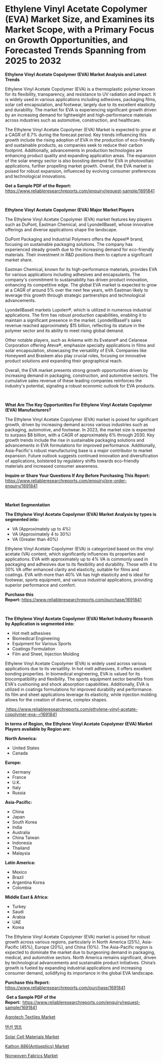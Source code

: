 <p><h1>Ethylene Vinyl Acetate Copolymer (EVA) Market Size, and Examines its Market Scope, with a Primary Focus on Growth Opportunities, and Forecasted Trends Spanning from 2025 to 2032</h1></p><p><strong>Ethylene Vinyl Acetate Copolymer (EVA) Market Analysis and Latest Trends</strong></p>
<p><p>Ethylene Vinyl Acetate Copolymer (EVA) is a thermoplastic polymer known for its flexibility, transparency, and resistance to UV radiation and impact. It is widely used in various applications including adhesives, packaging films, solar cell encapsulation, and footwear, largely due to its excellent elasticity and durability. The market for EVA is experiencing significant growth driven by an increasing demand for lightweight and high-performance materials across industries such as automotive, construction, and healthcare.</p><p>The Ethylene Vinyl Acetate Copolymer (EVA) Market is expected to grow at a CAGR of 8.7% during the forecast period. Key trends influencing this growth include the rising adoption of EVA in the production of eco-friendly and sustainable products, as companies seek to reduce their carbon footprint. Additionally, advancements in production technologies are enhancing product quality and expanding application areas. The expansion of the solar energy sector is also boosting demand for EVA in photovoltaic applications, further propelling market growth. Overall, the EVA market is poised for robust expansion, influenced by evolving consumer preferences and technological innovations.</p></p>
<p><strong>Get a Sample PDF of the Report:&nbsp;</strong> <a href="https://www.reliableresearchreports.com/enquiry/request-sample/1691841?utm_campaign=40&utm_medium=2&utm_source=Github&utm_content=ia&utm_term=27032025&utm_id=ethylene-vinyl-acetate-copolymer-eva">https://www.reliableresearchreports.com/enquiry/request-sample/1691841</a></p>
<p>&nbsp;</p>
<p><strong>Ethylene Vinyl Acetate Copolymer (EVA) Major Market Players</strong></p>
<p><p>The Ethylene Vinyl Acetate Copolymer (EVA) market features key players such as DuPont, Eastman Chemical, and LyondellBasell, whose innovative offerings and diverse applications shape the landscape.</p><p>DuPont Packaging and Industrial Polymers offers the Appeel® brand, focusing on sustainable packaging solutions. The company has experienced steady growth due to the increasing demand for eco-friendly materials. Their investment in R&D positions them to capture a significant market share.</p><p>Eastman Chemical, known for its high-performance materials, provides EVA for various applications including adhesives and encapsulants. The company's commitment to sustainability has driven product innovation, enhancing its competitive edge. The global EVA market is expected to grow at a CAGR of around 5% over the next few years, with Eastman likely to leverage this growth through strategic partnerships and technological advancements.</p><p>LyondellBasell markets Lupolen®, which is utilized in numerous industrial applications. The firm has robust production capabilities, enabling it to maintain a significant presence in the market. LyondellBasell's sales revenue reached approximately $15 billion, reflecting its stature in the polymer sector and its ability to meet rising global demand.</p><p>Other notable players, such as Arkema with its Evatane® and Celanese Corporation offering Ateva®, emphasize specialty applications in films and solar encapsulation, showcasing the versatility of EVA. Companies like Honeywell and Braskem also play crucial roles, focusing on innovative product solutions and expanding their geographical reach.</p><p>Overall, the EVA market presents strong growth opportunities driven by increasing demand in packaging, construction, and automotive sectors. The cumulative sales revenue of these leading companies reinforces the industry's potential, signaling a robust economic outlook for EVA products.</p></p>
<p>&nbsp;</p>
<p><strong>What Are The Key Opportunities For Ethylene Vinyl Acetate Copolymer (EVA) Manufacturers?</strong></p>
<p><p>The Ethylene Vinyl Acetate Copolymer (EVA) market is poised for significant growth, driven by increasing demand across various industries such as packaging, automotive, and footwear. In 2023, the market size is expected to surpass $8 billion, with a CAGR of approximately 6% through 2030. Key growth trends include the rise in sustainable packaging solutions and advancements in EVA formulations for improved performance. Additionally, Asia-Pacific's robust manufacturing base is a major contributor to market expansion. Future outlook suggests continued innovation and diversification of applications, bolstered by regulatory shifts towards eco-friendly materials and increased consumer awareness.</p></p>
<p><strong>Inquire or Share Your Questions If Any Before Purchasing This Report:</strong> <a href="https://www.reliableresearchreports.com/enquiry/pre-order-enquiry/1691841?utm_campaign=40&utm_medium=2&utm_source=Github&utm_content=ia&utm_term=27032025&utm_id=ethylene-vinyl-acetate-copolymer-eva">https://www.reliableresearchreports.com/enquiry/pre-order-enquiry/1691841</a></p>
<p>&nbsp;</p>
<p><strong>Market Segmentation</strong></p>
<p><strong>The Ethylene Vinyl Acetate Copolymer (EVA) Market Analysis by types is segmented into:</strong></p>
<p><ul><li>VA (Approximately up to 4%)</li><li>VA (Approximately 4 to 30%)</li><li>VA (Greater than 40%)</li></ul></p>
<p><p>Ethylene Vinyl Acetate Copolymer (EVA) is categorized based on the vinyl acetate (VA) content, which significantly influences its properties and applications. EVA with approximately up to 4% VA is commonly used in packaging and adhesives due to its flexibility and durability. Those with 4 to 30% VA offer enhanced clarity and elasticity, suitable for films and coatings. EVA with more than 40% VA has high elasticity and is ideal for footwear, sports equipment, and various industrial applications, providing superior performance and comfort.</p></p>
<p><strong>Purchase this Report:&nbsp;</strong><a href="https://www.reliableresearchreports.com/purchase/1691841?utm_campaign=40&utm_medium=2&utm_source=Github&utm_content=ia&utm_term=27032025&utm_id=ethylene-vinyl-acetate-copolymer-eva">https://www.reliableresearchreports.com/purchase/1691841</a></p>
<p>&nbsp;</p>
<p><strong>The Ethylene Vinyl Acetate Copolymer (EVA) Market Industry Research by Application is segmented into:</strong></p>
<p><ul><li>Hot melt adhesives</li><li>Biomedical Engineering</li><li>Equipment for Various Sports</li><li>Coatings Formulation</li><li>Film and Sheet, Injection Molding</li></ul></p>
<p><p>Ethylene Vinyl Acetate Copolymer (EVA) is widely used across various applications due to its versatility. In hot melt adhesives, it offers excellent bonding properties. In biomedical engineering, EVA is valued for its biocompatibility and flexibility. The sports equipment sector benefits from EVA's cushioning and shock absorption capabilities. Additionally, EVA is utilized in coatings formulations for improved durability and performance. Its film and sheet applications leverage its elasticity, while injection molding allows for the creation of diverse, complex shapes.</p></p>
<p><a href="https://www.reliableresearchreports.com/ethylene-vinyl-acetate-copolymer-eva--r1691841?utm_campaign=40&utm_medium=2&utm_source=Github&utm_content=ia&utm_term=27032025&utm_id=ethylene-vinyl-acetate-copolymer-eva">&nbsp;https://www.reliableresearchreports.com/ethylene-vinyl-acetate-copolymer-eva--r1691841</a></p>
<p><strong>In terms of Region, the Ethylene Vinyl Acetate Copolymer (EVA) Market Players available by Region are:</strong></p>
<p>
    <p> <strong> North America: </strong>
        <ul>
            <li>United States</li>
            <li>Canada</li>
        </ul>
        </p> 
    <p> <strong> Europe: </strong>
        <ul>
            <li>Germany</li>
            <li>France</li>
            <li>U.K.</li>
            <li>Italy</li>
            <li>Russia</li>
        </ul>
        </p> 
    <p> <strong> Asia-Pacific: </strong>
        <ul>
            <li>China</li>
            <li>Japan</li>
            <li>South Korea</li>
            <li>India</li>
            <li>Australia</li>
            <li>China Taiwan</li>
            <li>Indonesia</li>
            <li>Thailand</li>
            <li>Malaysia</li>
        </ul>
        </p> 
    <p> <strong> Latin America: </strong>
        <ul>
            <li>Mexico</li>
            <li>Brazil</li>
            <li>Argentina Korea</li>
            <li>Colombia</li>
        </ul>
        </p> 
    <p> <strong> Middle East & Africa: </strong>
        <ul>
            <li>Turkey</li>
            <li>Saudi</li>
            <li>Arabia</li>
            <li>UAE</li>
            <li>Korea</li>
        </ul>
    </p>
    </p>
<p><p>The Ethylene Vinyl Acetate Copolymer (EVA) market is poised for robust growth across various regions, particularly in North America (25%), Asia-Pacific (45%), Europe (20%), and China (10%). The Asia-Pacific region is expected to dominate the market due to burgeoning demand in packaging, medical, and automotive sectors. North America remains significant, driven by technological advancements and sustainable product initiatives. China’s growth is fueled by expanding industrial applications and increasing consumer demand, solidifying its importance in the global EVA landscape.</p></p>
<p><strong>Purchase this Report: </strong><a href="https://www.reliableresearchreports.com/purchase/1691841?utm_campaign=40&utm_medium=2&utm_source=Github&utm_content=ia&utm_term=27032025&utm_id=ethylene-vinyl-acetate-copolymer-eva">https://www.reliableresearchreports.com/purchase/1691841</a></p>
<p>&nbsp;<strong>Get a Sample PDF of the Report:&nbsp;&nbsp;</strong><a href="https://www.reliableresearchreports.com/enquiry/request-sample/1691841?utm_campaign=40&utm_medium=2&utm_source=Github&utm_content=ia&utm_term=27032025&utm_id=ethylene-vinyl-acetate-copolymer-eva">https://www.reliableresearchreports.com/enquiry/request-sample/1691841</a></p>
<p><strong></strong></p>
<p><p><a href="https://github.com/obajimlaweh59/Market-Research-Report-List-1/blob/main/agrotech-textiles-market.md?utm_campaign=40&utm_medium=2&utm_source=Github&utm_content=ia&utm_term=27032025&utm_id=ethylene-vinyl-acetate-copolymer-eva">Agrotech Textiles Market</a></p><p><a href="https://github.com/sougarounis/Market-Research-Report-List-7/blob/main/995867350021.md?utm_campaign=40&utm_medium=2&utm_source=Github&utm_content=ia&utm_term=27032025&utm_id=ethylene-vinyl-acetate-copolymer-eva">텐션 앰프</a></p><p><a href="https://github.com/muoioconzej8/Market-Research-Report-List-1/blob/main/solar-cell-materials-market.md?utm_campaign=40&utm_medium=2&utm_source=Github&utm_content=ia&utm_term=27032025&utm_id=ethylene-vinyl-acetate-copolymer-eva">Solar Cell Materials Market</a></p><p><a href="https://github.com/botocniveda/Market-Research-Report-List-1/blob/main/kathon-886antiseptics-market.md?utm_campaign=40&utm_medium=2&utm_source=Github&utm_content=ia&utm_term=27032025&utm_id=ethylene-vinyl-acetate-copolymer-eva">Kathon 886(Antiseptics) Market</a></p><p><a href="https://github.com/cordaysamaya/Market-Research-Report-List-1/blob/main/nonwoven-fabrics-market.md?utm_campaign=40&utm_medium=2&utm_source=Github&utm_content=ia&utm_term=27032025&utm_id=ethylene-vinyl-acetate-copolymer-eva">Nonwoven Fabrics Market</a></p></p>